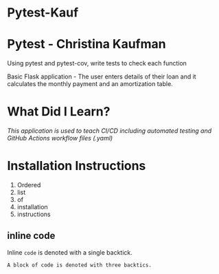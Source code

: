 # Pytest-Kauf
# Pytest - Christina Kaufman
Using pytest and pytest-cov, write tests to check each function

Basic Flask application - The user enters details of their loan and it calculates the monthly payment and an amortization table.

# What Did I Learn?
*This application is used to teach CI/CD including automated testing and GitHub Actions workflow files (.yaml)*

# Installation Instructions
1. Ordered
2. list
3. of 
4. installation 
5. instructions


## inline code

Inline `code` is denoted with a single backtick.

```
A block of code is denoted with three backtics.
```
